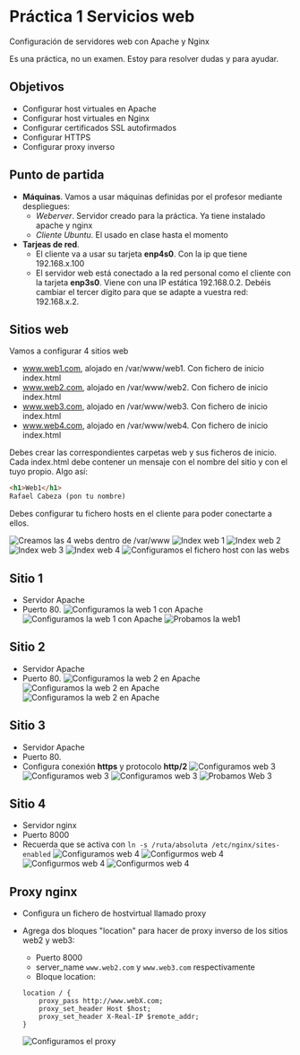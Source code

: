 # Práctica 1 Servicios web

Configuración de servidores web con Apache y Nginx

Es una práctica, no un examen. Estoy para resolver dudas y para ayudar.

## Objetivos

- Configurar host virtuales en Apache
- Configurar host virtuales en Nginx
- Configurar certificados SSL autofirmados
- Configurar HTTPS
- Configurar proxy inverso

## Punto de partida

- **Máquinas**. Vamos a usar máquinas definidas por el profesor mediante despliegues:
  - *Weberver*. Servidor creado para la práctica. Ya tiene instalado apache y nginx
  - *Cliente Ubuntu*. El usado en clase hasta el momento
- **Tarjeas de red**. 
  - El cliente va a usar su tarjeta **enp4s0**. Con la ip que tiene 192.168.x.100
  - El servidor web está conectado a la red personal como el cliente con la tarjeta **enp3s0**. Viene con una IP estática 192.168.0.2. Debéis cambiar el tercer dígito para que se adapte a vuestra red: 192.168.x.2.

## Sitios web

Vamos a configurar 4 sitios web

- www.web1.com, alojado en /var/www/web1. Con fichero de inicio index.html
- www.web2.com, alojado en /var/www/web2. Con fichero de inicio index.html
- www.web3.com, alojado en /var/www/web3. Con fichero de inicio index.html
- www.web4.com, alojado en /var/www/web4. Con fichero de inicio index.html

Debes crear las  correspondientes carpetas web y sus ficheros de inicio. Cada index.html debe contener un mensaje con el nombre del sitio y con el tuyo propio. Algo así:

```html
<h1>Web1</h1>
Rafael Cabeza (pon tu nombre)
```
Debes configurar tu fichero hosts en el cliente para poder conectarte a ellos.

![Creamos las 4 webs dentro de /var/www](img/creacion4web.png)
![Index web 1](img/indexWeb1.png)
![Index web 2](img/indexWeb2.png)
![Index web 3](img/indexWeb3.png)
![Index web 4](img/indexWeb4.png)
![Configuramos el fichero host con las webs](img/ficheroHost.png)
## Sitio 1

- Servidor Apache
- Puerto 80.
![Configuramos la web 1 con Apache](img/we1ConfigApache.png)
![Configuramos la web 1 con Apache](img/we1Config2.png)
![Probamos la web1](img/web1Daniel.png)
## Sitio 2

- Servidor Apache
- Puerto 80.
![Configuramos la web 2 en Apache](img/web2ConfApache1.png)
![Configuramos la web 2 en Apache](img/web2ConfApache2.png)
![Configuramos la web 2 en Apache](img/web2Daniel.png)

## Sitio 3

- Servidor Apache
- Puerto 80.
- Configura conexión **https** y protocolo **http/2**
![Configuramos web 3](img/web3Conf.png)
![Configuramos web 3](img/creamosLLave.png)
![Configuramos web 3](img/web3Config2.png)
![Probamos Web 3](img/web3Daniel.png)
## Sitio 4

- Servidor nginx
- Puerto 8000
- Recuerda que se activa con `ln -s /ruta/absoluta /etc/nginx/sites-enabled`
![Configuramos web 4](img/web4Conf.png)
![Configurmos web 4](img/web4Conf2_2.png)
![Configurmos web 4](img/web4Conf2.png)
![Configurmos web 4](img/web4Daniel.png)

## Proxy nginx

- Configura un fichero de hostvirtual llamado proxy
- Agrega dos bloques "location" para hacer de proxy inverso de los sitios web2 y web3:
  - Puerto 8000
  - server_name `www.web2.com` y `www.web3.com` respectivamente
  - Bloque location:

  ```nginx
  location / {
      proxy_pass http://www.webX.com;
      proxy_set_header Host $host;
      proxy_set_header X-Real-IP $remote_addr;
  }
  ```

  ![Configuramos el proxy](img/proxyConf.png)
  <!-- NO ME FUNCIONA -->